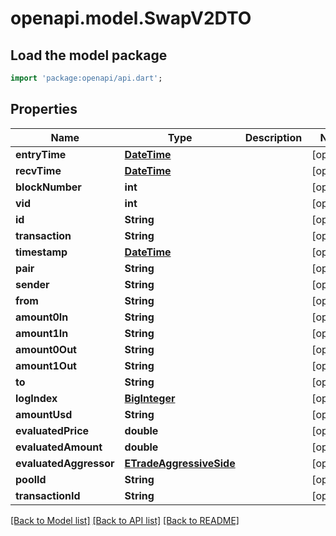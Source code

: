 # openapi.model.SwapV2DTO

## Load the model package
```dart
import 'package:openapi/api.dart';
```

## Properties
Name | Type | Description | Notes
------------ | ------------- | ------------- | -------------
**entryTime** | [**DateTime**](DateTime.md) |  | [optional] 
**recvTime** | [**DateTime**](DateTime.md) |  | [optional] 
**blockNumber** | **int** |  | [optional] 
**vid** | **int** |  | [optional] 
**id** | **String** |  | [optional] 
**transaction** | **String** |  | [optional] 
**timestamp** | [**DateTime**](DateTime.md) |  | [optional] 
**pair** | **String** |  | [optional] 
**sender** | **String** |  | [optional] 
**from** | **String** |  | [optional] 
**amount0In** | **String** |  | [optional] 
**amount1In** | **String** |  | [optional] 
**amount0Out** | **String** |  | [optional] 
**amount1Out** | **String** |  | [optional] 
**to** | **String** |  | [optional] 
**logIndex** | [**BigInteger**](BigInteger.md) |  | [optional] 
**amountUsd** | **String** |  | [optional] 
**evaluatedPrice** | **double** |  | [optional] 
**evaluatedAmount** | **double** |  | [optional] 
**evaluatedAggressor** | [**ETradeAggressiveSide**](ETradeAggressiveSide.md) |  | [optional] 
**poolId** | **String** |  | [optional] 
**transactionId** | **String** |  | [optional] 

[[Back to Model list]](../README.md#documentation-for-models) [[Back to API list]](../README.md#documentation-for-api-endpoints) [[Back to README]](../README.md)


